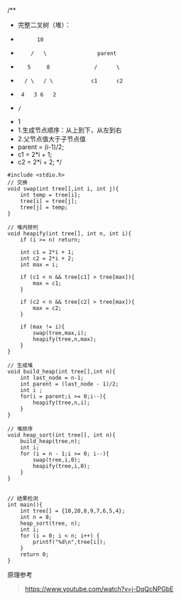 /**
*  完整二叉树（堆）：
*           10
*         /   \                parent
*        5     8              /      \
*       / \   / \            c1      c2
*      4   3 6   2
*     /
*    1
*  1.生成节点顺序：从上到下，从左到右
*  2.父节点值大于子节点值
*  parent = (i-1)/2;
*  c1 = 2*i + 1;
*  c2 = 2*i + 2;
*/

```
#include <stdio.h>
// 交换
void swap(int tree[],int i, int j){
    int temp = tree[i];
    tree[i] = tree[j];
    tree[j] = temp;
}

// 堆内排列
void heapify(int tree[], int n, int i){
    if (i >= n) return;

    int c1 = 2*i + 1;
    int c2 = 2*i + 2;
    int max = i;

    if (c1 < n && tree[c1] > tree[max]){
        max = c1;
    }

    if (c2 < n && tree[c2] > tree[max]){
        max = c2;
    }

    if (max != i){
        swap(tree,max,i);
        heapify(tree,n,max);
    }
}

// 生成堆
void build_heap(int tree[],int n){
    int last_node = n-1;
    int parent = (last_node - 1)/2;
    int i ;
    for(i = parent;i >= 0;i--){
        heapify(tree,n,i);
    }
}

// 堆排序
void heap_sort(int tree[], int n){
    build_heap(tree,n);
    int i;
    for (i = n - 1;i >= 0; i--){
        swap(tree,i,0);
        heapify(tree,i,0);
    }
}


// 结果检测
int main(){
    int tree[] = {10,20,8,9,7,6,5,4};
    int n = 8;
    heap_sort(tree, n);
    int i;
    for (i = 0; i < n; i++) {
        printf("%d\n",tree[i]);
    }
    return 0;
}
```

原理参考
>https://www.youtube.com/watch?v=j-DqQcNPGbE
